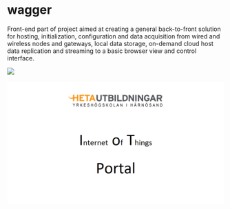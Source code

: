 # wagger
Front-end part of project aimed at creating a general back-to-front solution for hosting, initialization, configuration and data acquisition from wired and wireless nodes and gateways, local data storage, on-demand cloud host data replication and streaming to a basic browser view and control interface.
<!-- [![Watch the video](https://i.imgur.com/vKb2F1B.png)](https://drive.google.com/open?id=1D-FsUaLIGC_kvwJi002GezC3-dXiR3s_) -->
[![](https://drive.google.com/uc?export=view&id=1KZQRGU4EwSu6-NQWGOy9lfdbmKzJP1-r)](https://drive.google.com/open?id=1D-FsUaLIGC_kvwJi002GezC3-dXiR3s_)
<!-- ![](cloud/client/images/0.png) -->
![](cloud/client/images/0.png)
<dl>
  <!-- <dt>Definition list</dt> -->
  <!-- <dd>Is something people use sometimes.</dd> -->
  <!-- <dt>Markdown in HTML</dt> -->
  <!-- <dd>Use HTML <em>tags</em>.</dd> -->
</dl>

